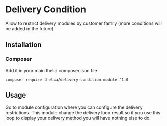 # Delivery Condition

Allow to restrict delivery modules by customer family (more conditions will be added in the future)

## Installation

### Composer

Add it in your main thelia composer.json file

```
composer require thelia/delivery-condition-module ^1.0
```

## Usage

Go to module configuration where you can configure the delivery restrictions.
This module change the delivery loop result so if you use this loop to display your delivery method you will have nothing else to do. 

